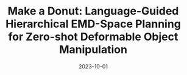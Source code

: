 ---
title: "Make a Donut: Language-Guided Hierarchical EMD-Space Planning for Zero-shot Deformable Object Manipulation"
collection: publications
permalink: /publications/donut
excerpt: "Deformable object manipulation stands as one of the most captivating yet formidable challenges in robotics. While previous techniques have predominantly relied on learning latent dynamics through demonstrations, typically represented as either particles or images, there exists a pertinent limitation: acquiring suitable demonstrations, especially for long-horizon tasks, can be elusive. Moreover, basing learning entirely on demonstrations can hamper the model's ability to generalize beyond the demonstrated tasks. In this work, we introduce a demonstration-free hierarchical planning approach capable of tackling intricate long-horizon tasks without necessitating any training. We employ large language models (LLMs) to articulate a high-level, stage-by-stage plan corresponding to a specified task. For every individual stage, the LLM provides both the tool's name and the Python code to craft intermediate subgoal point clouds. With the tool and subgoal for a particular stage at our disposal, we present a granular closed-loop model predictive control strategy. This leverages Differentiable Physics with Point-to-Point correspondence (DiffPhysics-P2P) loss in the earth mover distance (EMD) space, applied iteratively. Experimental findings affirm that our technique surpasses multiple benchmarks in dough manipulation, spanning both short and long horizons. Remarkably, our model demonstrates robust generalization capabilities to novel and previously unencountered complex tasks without any preliminary demonstrations. We further substantiate our approach with experimental trials on real-world robotic platforms."
date: '2023-10-01'
venue: 'Arxiv'
image: '/images/donut.png'
weight: 300
arxiv: 'https://arxiv.org/abs/2311.02787'
poster: '/images/make_a_donut.pdf'
site: '/projects/donut'
citation: 'You, Y., Shen, B., Deng, C., Geng, H., Wang, H., & Guibas, L. (2023). Make a Donut: Language-Guided Hierarchical EMD-Space Planning for Zero-shot Deformable Object Manipulation. arXiv preprint arXiv:2311.02787.'
authors: '<b>Yang You</b>, Bokui Shen, Congyue Deng, Haoran Geng, He Wang, Leonidas Guibas'
---
